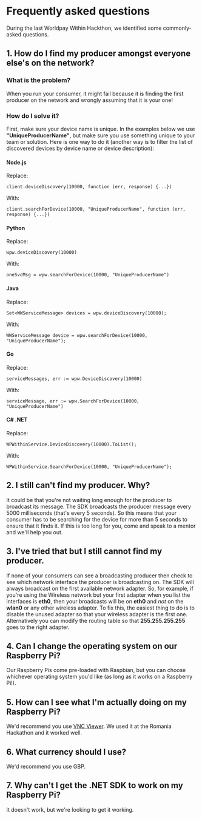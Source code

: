 # Frequently asked questions
During the last Worldpay Within Hackthon, we identified some commonly-asked questions. 
## 1. How do I find my producer amongst everyone else's on the network?
### What is the problem?
When you run your consumer, it might fail because it is finding the first producer on the network and wrongly assuming that it is your one!
### How do I solve it?
First, make sure your device name is unique.  In the examples below we use **"UniqueProducerName"**, but make sure you use something unique to your team or solution.
Here is one way to do it (another way is to filter the list of discovered devices by device name or device description):
#### Node.js
Replace:

`client.deviceDiscovery(10000, function (err, response) {...})`

With:

`client.searchForDevice(10000, "UniqueProducerName", function (err, response) {...})`

#### Python
Replace:

`wpw.deviceDiscovery(10000)`

With:

`oneSvcMsg = wpw.searchForDevice(10000, "UniqueProducerName")`

#### Java
Replace:

`Set<WWServiceMessage> devices = wpw.deviceDiscovery(10000);`

With:

`WWServiceMessage device = wpw.searchForDevice(10000, "UniqueProducerName");`

#### Go
Replace:

`serviceMessages, err := wpw.DeviceDiscovery(10000)`

With:

`serviceMessage, err := wpw.SearchForDevice(10000, "UniqueProducerName")`

#### C# .NET
Replace:

`WPWithinService.DeviceDiscovery(10000).ToList();`

With:

`WPWithinService.SearchForDevice(10000, "UniqueProducerName");`

## 2. I still can't find my producer. Why?
It could be that you're not waiting long enough for the producer to broadcast its message. The SDK broadcasts the producer message every 5000 milliseconds (that's every 5 seconds).  So this means that your consumer has to be searching for the device for more than 5 seconds to ensure that it finds it.
If this is too long for you, come and speak to a mentor and we'll help you out.
## 3. I've tried that but I still cannot find my producer.
If none of your consumers can see a broadcasting producer then check to see which network interface the producer is broadcasting on.
The SDK will always broadcast on the first available network adapter.  So, for example, if you're using the Wireless network but your first adapter when you list the interfaces is **eth0**, then your broadcasts will be on **eth0** and *not* on the **wlan0** or any other wireless adapter.
To fix this, the easiest thing to do is to disable the unused adapter so that your wireless adapter is the first one.  Alternatively you can modify the routing table so that **255.255.255.255** goes to the right adapter.
## 4. Can I change the operating system on our Raspberry Pi?
Our Raspberry Pis come pre-loaded with Raspbian, but you can choose whichever operating system you'd like (as long as it works on a Raspberry Pi!).
## 5. How can I see what I'm actually doing on my Raspberry Pi?
We'd recommend you use [VNC Viewer](https://www.realvnc.com/en/connect/download/viewer/). We used it at the Romania Hackathon and it worked well.
## 6. What currency should I use?
We'd recommend you use GBP.
## 7. Why can't I get the .NET SDK to work on my Raspberry Pi?
It doesn't work, but we're looking to get it working.